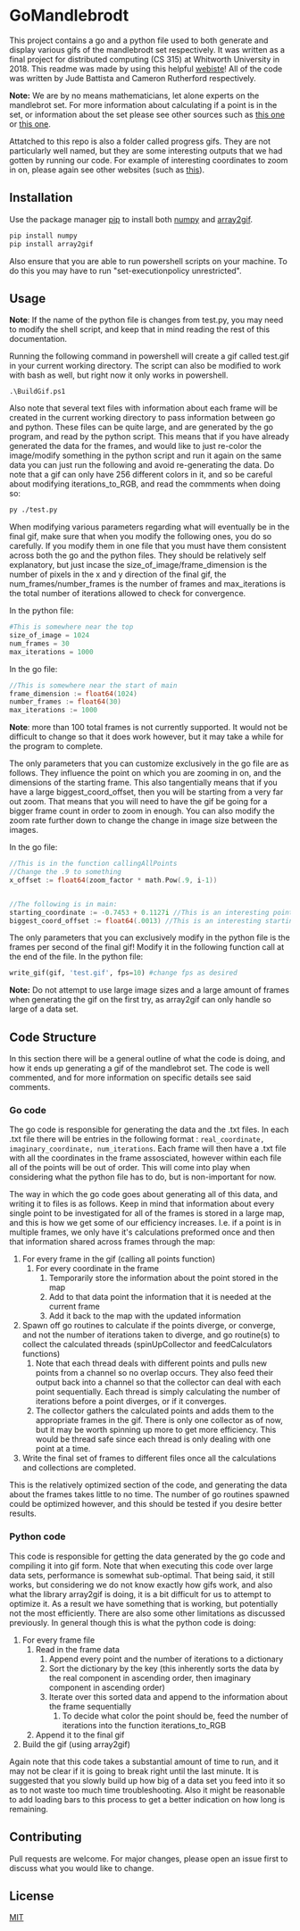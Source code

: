 # GoMandlebrodt

This project contains a go and a python file used to both generate and display various gifs of the mandlebrodt set respectively. It was written as a final project for distributed computing (CS 315) at Whitworth University in 2018. This readme was made by using this helpful [webiste](https://www.makeareadme.com/)! All of the code was written by Jude Battista and Cameron Rutherford respectively.

**Note:** We are by no means mathematicians, let alone experts on the mandlebrot set. For more information about calculating if a point is in the set, or information about the set please see other sources such as [this one](http://mathworld.wolfram.com/MandelbrotSet.html) or [this one](http://www.math.utah.edu/~pa/math/mandelbrot/mandelbrot.html).

Attatched to this repo is also a folder called progress gifs. They are not particularly well named, but they are some interesting outputs that we had gotten by running our code. For example of interesting coordinates to zoom in on, please again see other websites (such as [this](http://www.cuug.ab.ca/dewara/mandelbrot/Mandelbrowser.html)).

## Installation

Use the package manager [pip](https://pip.pypa.io/en/stable/) to install both [numpy](https://pypi.org/project/numpy/) and [array2gif](https://pypi.org/project/array2gif/).

```bash
pip install numpy
pip install array2gif
```
Also ensure that you are able to run powershell scripts on your machine. To do this you may have to run "set-executionpolicy unrestricted".

## Usage

**Note**: If the name of the python file is changes from test.py, you may need to modify the shell script, and keep that in mind reading the rest of this documentation.

Running the following command in powershell will create a gif called test.gif  in your current working directory. The script can also be modified to work with bash as well, but right now it only works in powershell.
```pwsh
.\BuildGif.ps1
```
Also note that several text files with information about each frame will be created in the current working directory to pass information between go and python. These files can be quite large, and are generated by the go program, and read by the python script. This means that if you have already generated the data for the frames, and would like to just re-color the image/modify something in the python script and run it again on the same data you can just run the following and avoid re-generating the data. Do note that a gif can only have 256 different colors in it, and so be careful about modifying iterations_to_RGB, and read the commments when doing so:

```bash
py ./test.py
```

When modifying various parameters regarding what will eventually be in the final gif, make sure that when you modify the following ones, you do so carefully. If you modify them in one file that you must have them consistent across both the go and the python files. They should be relatively self explanatory, but just incase the size_of_image/frame_dimension is the number of pixels in the x and y direction of the final gif, the num_frames/number_frames is the number of frames and max_iterations is the total number of iterations allowed to check for convergence.

In the python file:
```python
#This is somewhere near the top
size_of_image = 1024
num_frames = 30
max_iterations = 1000

```
In the go file:
```go
//This is somewhere near the start of main
frame_dimension := float64(1024)
number_frames := float64(30)
max_iterations := 1000

```
**Note**: more than 100 total frames is not currently supported. It would not be difficult to change so that it does work however, but it may take a while for the program to complete.

The only parameters that you can customize exclusively in the go file are as follows. They influence the point on which you are zooming in on, and the dimensions of the starting frame. This also tangentially means that if you have a large biggest_coord_offset, then you will be starting from a very far out zoom. That means that you will need to have the gif be going for a bigger frame count in order to zoom in enough. You can also modify the zoom rate further down to change the change in image size between the images.

In the go file:
```go
//This is in the function callingAllPoints
//Change the .9 to something
x_offset := float64(zoom_factor * math.Pow(.9, i-1))


//The following is in main:
starting_coordinate := -0.7453 + 0.1127i //This is an interesting point to zoom in on
biggest_coord_offset := float64(.0013) //This is an interesting starting size too

```

The only parameters that you can exclusively modify in the python file is the frames per second of the final gif! Modify it in the following function call at the end of the file.
In the python file:
```python
write_gif(gif, 'test.gif', fps=10) #change fps as desired
```
**Note:** Do not attempt to use large image sizes and a large amount of frames when generating the gif on the first try, as array2gif can only handle so large of a data set.
## Code Structure

In this section there will be a general outline of what the code is doing, and how it ends up generating a gif of the mandlebrot set. The code is well commented, and for more information on specific details see said comments.

### Go code

The go code is responsible for generating the data and the .txt files. In each .txt file there will be entries in the following format : `real_coordinate, imaginary_coordinate, num_iterations`. Each frame will then have a .txt file with all the coordinates in the frame assosciated, however within each file all of the points will be out of order. This will come into play when considering what the python file has to do, but is non-important for now.

The way in which the go code goes about generating all of this data, and writing it to files is as follows. Keep in mind that information about every single point to be investigated for all of the frames is stored in a large map, and this is how we get some of our efficiency increases. I.e. if a point is in multiple frames, we only have it's calculations preformed once and then that information shared across frames through the map:

1. For every frame in the gif (calling all points function)
    1. For every coordinate in the frame
        1. Temporarily store the information about the point stored in the map
        1. Add to that data point the information that it is needed at the current frame
        1. Add it back to the map with the updated information
1. Spawn off go routines to calculate if the points diverge, or converge, and not the number of iterations taken to diverge, and go routine(s) to collect the calculated threads (spinUpCollector and feedCalculators functions)
    1. Note that each thread deals with different points and pulls new points from a channel so no overlap occurs. They also feed their output back into a channel so that the collector can deal with each point sequentially. Each thread is simply calculating the number of iterations before a point diverges, or if it converges.
    1. The collector gathers the calculated points and adds them to the appropriate frames in the gif. There is only one collector as of now, but it may be worth spinning up more to get more efficiency. This would be thread safe since each thread is only dealing with one point at a time.
1. Write the final set of frames to different files once all the calculations and collections are completed.

This is the relatively optimized section of the code, and generating the data about the frames takes little to no time. The number of go routines spawned could be optimized however, and this should be tested if you desire better results.

### Python code

This code is responsible for getting the data generated by the go code and compiling it into gif form. Note that when executing this code over large data sets, performance is somewhat sub-optimal. That being said, it still works, but considering we do not know exactly how gifs work, and also what the library array2gif is doing, it is a bit difficult for us to attempt to optimize it. As a result we have something that is working, but potentially not the most efficiently. There are also some other limitations as discussed previously. In general though this is what the python code is doing:

1. For every frame file
    1. Read in the frame data
        1. Append every point and the number of iterations to a dictionary
        1. Sort the dictionary by the key (this inherently sorts the data by the real component in ascending order, then imaginary component in ascending order)
        1. Iterate over this sorted data and append to the information about the frame sequentially
            1. To decide what color the point should be, feed the number of iterations into the function iterations_to_RGB
    1. Append it to the final gif
1. Build the gif (using array2gif)

Again note that this code takes a substantial amount of time to run, and it may not be clear if it is going to break right until the last minute. It is suggested that you slowly build up how big of a data set you feed into it so as to not waste too much time troubleshooting. Also it might be reasonable to add loading bars to this process to get a better indication on how long is remaining.
## Contributing
Pull requests are welcome. For major changes, please open an issue first to discuss what you would like to change.
## License
[MIT](https://choosealicense.com/licenses/mit/)
